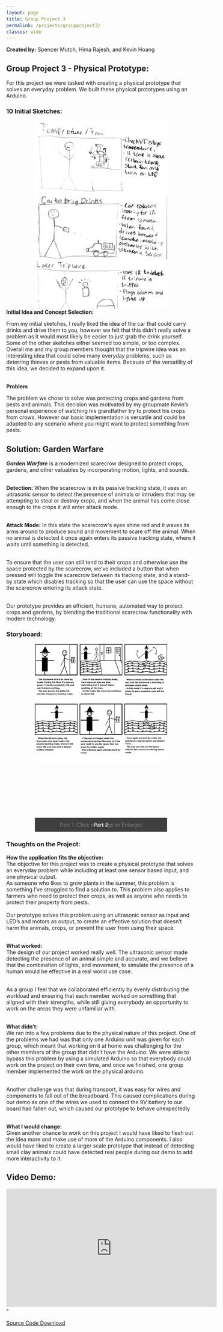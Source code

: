 ```yaml
---
layout: page
title: Group Project 3
permalink: /projects/groupproject3/
classes: wide
---
```

<!-- Swiper for photo sliding -->
<link rel="stylesheet" href="https://unpkg.com/swiper/swiper-bundle.min.css" />
<script src="https://unpkg.com/swiper/swiper-bundle.min.js"></script>
<!-- Fancybox CSS -->
<link rel="stylesheet" href="https://cdnjs.cloudflare.com/ajax/libs/fancybox/3.5.7/jquery.fancybox.min.css" />
<!-- jQuery (required for Fancybox) -->
<script src="https://code.jquery.com/jquery-3.6.0.min.js"></script>
<!-- Fancybox JS -->
<script src="https://cdnjs.cloudflare.com/ajax/libs/fancybox/3.5.7/jquery.fancybox.min.js"></script>

**Created by:** Spencer Mutch, Hima Rajesh, and Kevin Hoang
<div>
  <h2><b>Group Project 3 - Physical Prototype:</b></h2>
<p>For this project we were tasked with creating a physical prototype that solves an everyday problem. We built these physical prototypes using an Arduino.
</p>
</div>
<h3><b>10 Initial Sketches:</b></h3>
<div class="swiper-wrapper-container">
  <div class="swiper-container">
    <div class="swiper-wrapper">
      <div class="swiper-slide">
        <a href="/assets/images/GP3/cs1.png" data-fancybox="gallery">
          <img src="/assets/images/GP3/cs1.png" alt="Photo 1">
        </a>
      </div>
      <div class="swiper-slide">
        <a href="/assets/images/GP3/cs2.png" data-fancybox="gallery">
          <img src="/assets/images/GP3/cs2.png" alt="Photo 2">
        </a>
      </div>
      <div class="swiper-slide">
        <a href="/assets/images/GP3/cs3.png" data-fancybox="gallery">
          <img src="/assets/images/GP3/cs3.png" alt="Photo 3">
        </a>
      </div>
      <div class="swiper-slide">
        <a href="/assets/images/GP3/cs4.png" data-fancybox="gallery">
          <img src="/assets/images/GP3/cs4.png" alt="Photo 3">
        </a>
      </div>
      <div class="swiper-slide">
        <a href="/assets/images/GP3/cs5.png" data-fancybox="gallery">
          <img src="/assets/images/GP3/cs5.png" alt="Photo 3">
        </a>
      </div>
      <div class="swiper-slide">
        <a href="/assets/images/GP3/cs6.png" data-fancybox="gallery">
          <img src="/assets/images/GP3/cs6.png" alt="Photo 3">
        </a>
      </div>
      <div class="swiper-slide">
        <a href="/assets/images/GP3/cs7.png" data-fancybox="gallery">
          <img src="/assets/images/GP3/cs7.png" alt="Photo 3">
        </a>
      </div>
      <div class="swiper-slide">
        <a href="/assets/images/GP3/cs8.png" data-fancybox="gallery">
          <img src="/assets/images/GP3/cs8.png" alt="Photo 3">
        </a>
      </div>
      <div class="swiper-slide">
        <a href="/assets/images/GP3/cs9.png" data-fancybox="gallery">
          <img src="/assets/images/GP3/cs9.png" alt="Photo 3">
        </a>
      </div>
      <div class="swiper-slide">
        <a href="/assets/images/GP3/cs10.png" data-fancybox="gallery">
          <img src="/assets/images/GP3/cs10.png" alt="Photo 3">
        </a>
      </div>
    </div>
    <!-- Add Pagination -->
    <div class="swiper-pagination"></div>
  </div>
  
  <!-- Add Navigation -->
  <div class="swiper-button-next"></div>
  <div class="swiper-button-prev"></div>
</div>



<div class="content">
  <b>Initial Idea and Concept Selection:</b>
<p>
  From my initial sketches, I really liked the idea of the car that could carry drinks and drive them to you, however we felt that this didn't really solve a problem as it would most likely be easier to just grab the drink yourself. Some of the other sketches either seemed too simple, or too complex. Overall me and my group members thought that the tripwire idea was an interesting idea that could solve many everyday problems, such as deterring thieves or pests from valuable items. Because of the versatility of this idea, we decided to expand upon it. <br><br>
  </p>

<div class="content">
  <b>Problem</b>
<p>
  The problem we chose to solve was protecting crops and gardens from pests and animals. This decision was motivated by my groupmate Kevin’s personal experience of watching his grandfather try to protect his crops from crows. However our basic implementation is versatile and could be adapted to any scenario where you might want to protect something from pests.
  </p>

  <div class="content">
  <h2><b>Solution: Garden Warfare</b></h2>
<p>
  <p>
  <b><i>Garden Warfare</i></b> is a modernized scarecrow designed to protect crops, gardens, and other valuables by incorporating motion, lights, and sounds.<br><br>

  <b>Detection:</b> When the scarecrow is in its passive tracking state, it uses an ultrasonic sensor to detect the presence of animals or intruders that may be attempting to steal or destroy crops, and when the animal has come close enough to the crops it will enter attack mode. <br><br>

<b>Attack Mode:</b> In this state the scarecrow's eyes shine red and it waves its arms around to produce sound and movement to scare off the animal. When no animal is detected it once again enters its passive tracking state, where it waits until something is detected. <br><br>

To ensure that the user can still tend to their crops and otherwise use the space protected by the scarecrow, we’ve included a button that when pressed will toggle the scarecrow between its tracking state, and a stand-by state which disables tracking so that the user can use the space without the scarecrow entering its attack state.<br><br>

Our prototype provides an efficient, humane, automated way to protect crops and gardens, by blending the traditional scarecrow functionality with modern technology. 


  </p>
  <h3><b>Storyboard:</b></h3>
  
<div class="swiper-wrapper-container">
  <div class="swiper-container">
    <div class="swiper-wrapper">
      <div class="swiper-slide">
        <a href="/assets/images/GP3/sb1.png" data-fancybox="gallery">
          <img src="/assets/images/GP3/sb1.png" alt="Photo 1">
        </a>
        <div class="caption">Part 1 (Click on Image to Enlarge)</div>
      </div>
      <div class="swiper-slide">
        <a href="/assets/images/GP3/sb2.png" data-fancybox="gallery">
          <img src="/assets/images/GP3/sb2.png" alt="Photo 2">
        </a>
        <div class="caption">Part 2</div>
      </div>
    </div>
    <!-- Add Pagination -->
  </div>
  <!-- Add Navigation -->
  <div class="swiper-pagination"></div>
  <div class="swiper-button-next"></div>
  <div class="swiper-button-prev"></div>
</div>

<h3><b>Thoughts on the Project:</b></h3>
<p>
  <b>How the application fits the objective:</b><br>
The objective for this project was to create a physical prototype that solves an everyday problem while including at least one sensor based input, and one physical output. <br> As someone who likes to grow plants in the summer, this problem is something I’ve struggled to find a solution to. This problem also applies to farmers who need to protect their crops, as well as anyone who needs to protect their property from pests. <br><br> Our prototype solves this problem using an ultrasonic sensor as input and LED’s and motors as output, to create an effective solution that doesn’t harm the animals, crops, or prevent the user from using their space. 
<br><br>

<b>What worked:</b><br>
The design of our project worked really well. The ultrasonic sensor made detecting the presence of an animal simple and accurate, and we believe that the combination of lights, and movement, to simulate the presence of a human would be effective in a real world use case. <br><br>

As a group I feel that we collaborated efficiently by evenly distributing the workload and ensuring that each member worked on something that aligned with their strengths, while still giving everybody an opportunity to work on the areas they were unfamiliar with.
<br><br>

<b>What didn’t:</b><br>
We ran into a few problems due to the physical nature of this project. One of the problems we had was that only one Arduino unit was given for each group, which meant that working on it at home was challenging for the other members of the group that didn’t have the Arduino. We were able to bypass this problem by using a simulated Arduino so that everybody could work on the project on their own time, and once we finished, one group member implemented the work on the physical arduino.<br><br>

Another challenge was that during transport, it was easy for wires and components to fall out of the breadboard. This caused complications during our demo as one of the wires we used to connect the 9V battery to our board had fallen out, which caused our prototype to behave unexpectedly
<br><br>

<b>What I would change:</b><br>
Given another chance to work on this project I would have liked to flesh out the idea more and make use of more of the Arduino components. I also would have liked to create a larger scale prototype that instead of detecting small clay animals could have detected real people during our demo to add more interactivity to it.

</p>
<div>

<div>
  <h2><b>Video Demo:</b></h2>

  <iframe width="560" height="315" src="https://www.youtube.com/embed/NyC3iCy8-hU?si=xx-B5-R7lHgWWTSd" title="YouTube video player" frameborder="0" allow="accelerometer; autoplay; clipboard-write; encrypted-media; gyroscope; picture-in-picture; web-share" referrerpolicy="strict-origin-when-cross-origin" allowfullscreen></iframe>" 
  <p><a href="https://spencermutch.github.io/assets/downloads/sourcecode_gardenwarfare.ino" download>Source Code Download</a>
  <br>
  </p>
</div>

<style>
  .content {
    margin-bottom: 40px;
  }
  
  .swiper-wrapper-container {
    display: flex;
    justify-content: center; /* Center horizontally */
    overflow: visible;
    position: relative;
  }
  .swiper-container {
    width: 70%;
    height: 500px; /* Set desired height */
    position: relative;
    overflow: hidden;
  }
  .swiper-wrapper {
    display: relative; /* was flex*/
  }
  .swiper-slide {
    display: flex; /* Use flexbox for centering */
    flex-direction: column;
    justify-content: center; /* Center content */
    align-items: center; /* Center vertically */
    height: 100%;
  }

  .swiper-slide img {
    width: 100%; /* Ensure images take full width */
    height: auto;
    max-height: 100%; /* Prevent overflow */
    object-fit: contain; /* Keep aspect ratio */
  }
  .caption {
    position: absolute;
    bottom: 0; /* Position it at the bottom of the image */
    width: 100%;
    padding: 10px;
    background-color: rgba(0, 0, 0, 0.5); /* Semi-transparent background */
    color: #fff;
    text-align: center;
    font-size: 14px;
  }
  /* Adjust button styles */
  .swiper-button-next,
  .swiper-button-prev {
    color: #000;
    width: 30px;
    height: 30px;
    top: 50%;
    transform: translateY(-50%);
    z-index: 10; /* Ensure buttons are on top */
    position: absolute;
  }

  .swiper-button-next {
    right: 10px; /* Position next button */
  }

  .swiper-button-prev {
    left: 10px; /* Position prev button */
  }

  .swiper-pagination {
    position: absolute;
    text-align: center; /* Center pagination indicators */

  }

  .img {
    height: 400px;
    width: 200px;
  }
</style>

<script>
  $(document).ready(function() {
    new Swiper('.swiper-container', {
      loop: true,
      centeredSlides: true,
      slidesPerView: 1, // Ensure only one image is visible
      spaceBetween: 80, // Remove space between slides
      navigation: {
        nextEl: '.swiper-button-next',
        prevEl: '.swiper-button-prev',
      },
      pagination: {
        el: '.swiper-pagination',
        clickable: true,
      },
    });
    
    // Initialize Fancybox
    $('[data-fancybox="gallery"]').fancybox({
      loop: true,
      transitionEffect: "fade",
    });
  });
</script>

